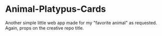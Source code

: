 # Animal-Platypus-Cards

Another simple little web app made for my "favorite animal" as requested. Again, props on the creative repo title.
